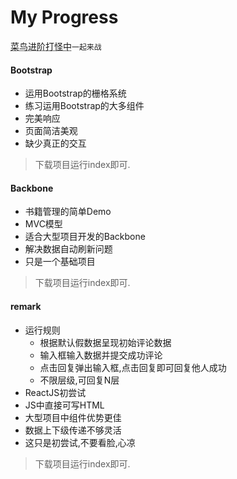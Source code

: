 # My Progress
<abbr title="Hyper Text Markup Language">菜鸟进阶打怪中</abbr>`一起来战`

#### Bootstrap

* 运用Bootstrap的栅格系统
* 练习运用Bootstrap的大多组件
* 完美响应
* 页面简洁美观
* 缺少真正的交互

> 下载项目运行index即可.

#### Backbone

* 书籍管理的简单Demo
* MVC模型
* 适合大型项目开发的Backbone
* 解决数据自动刷新问题
* 只是一个基础项目

> 下载项目运行index即可.

#### remark

* 运行规则
    + 根据默认假数据呈现初始评论数据
    + 输入框输入数据并提交成功评论
    + 点击回复弹出输入框,点击回复即可回复他人成功
    + 不限层级,可回复N层
* ReactJS初尝试
* JS中直接可写HTML
* 大型项目中组件优势更佳
* 数据上下级传递不够灵活
* 这只是初尝试,不要看脸,心凉

> 下载项目运行index即可.

